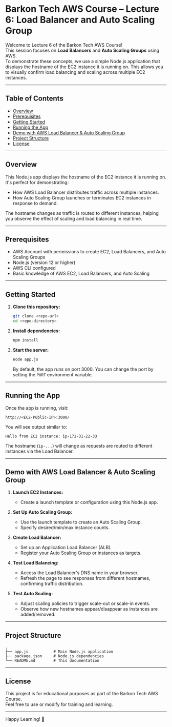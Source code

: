 # Barkon Tech AWS Course – Lecture 6: Load Balancer and Auto Scaling Group

Welcome to Lecture 6 of the Barkon Tech AWS Course!  
This session focuses on **Load Balancers** and **Auto Scaling Groups** using AWS.  
To demonstrate these concepts, we use a simple Node.js application that displays the hostname of the EC2 instance it is running on. This allows you to visually confirm load balancing and scaling across multiple EC2 instances.

---

## Table of Contents

- [Overview](#overview)
- [Prerequisites](#prerequisites)
- [Getting Started](#getting-started)
- [Running the App](#running-the-app)
- [Demo with AWS Load Balancer & Auto Scaling Group](#demo-with-aws-load-balancer--auto-scaling-group)
- [Project Structure](#project-structure)
- [License](#license)

---

## Overview

This Node.js app displays the hostname of the EC2 instance it is running on.  
It's perfect for demonstrating:

- How AWS Load Balancer distributes traffic across multiple instances.
- How Auto Scaling Group launches or terminates EC2 instances in response to demand.

The hostname changes as traffic is routed to different instances, helping you observe the effect of scaling and load balancing in real time.

---

## Prerequisites

- AWS Account with permissions to create EC2, Load Balancers, and Auto Scaling Groups
- Node.js (version 12 or higher)
- AWS CLI configured
- Basic knowledge of AWS EC2, Load Balancers, and Auto Scaling

---

## Getting Started

1. **Clone this repository:**
   ```bash
   git clone <repo-url>
   cd <repo-directory>
   ```

2. **Install dependencies:**
   ```bash
   npm install
   ```

3. **Start the server:**
   ```bash
   node app.js
   ```
   By default, the app runs on port 3000. You can change the port by setting the `PORT` environment variable.

---

## Running the App

Once the app is running, visit:

```
http://<EC2-Public-IP>:3000/
```

You will see output similar to:

```
Hello from EC2 instance: ip-172-31-22-33
```

The hostname (`ip-...`) will change as requests are routed to different instances via the Load Balancer.

---

## Demo with AWS Load Balancer & Auto Scaling Group

1. **Launch EC2 Instances:**
   - Create a launch template or configuration using this Node.js app.

2. **Set Up Auto Scaling Group:**
   - Use the launch template to create an Auto Scaling Group.
   - Specify desired/min/max instance counts.

3. **Create Load Balancer:**
   - Set up an Application Load Balancer (ALB).
   - Register your Auto Scaling Group or instances as targets.

4. **Test Load Balancing:**
   - Access the Load Balancer's DNS name in your browser.
   - Refresh the page to see responses from different hostnames, confirming traffic distribution.

5. **Test Auto Scaling:**
   - Adjust scaling policies to trigger scale-out or scale-in events.
   - Observe how new hostnames appear/disappear as instances are added/removed.

---

## Project Structure

```
.
├── app.js           # Main Node.js application
├── package.json     # Node.js dependencies
└── README.md        # This documentation
```

---

## License

This project is for educational purposes as part of the Barkon Tech AWS Course.  
Feel free to use or modify for training and learning.

---

Happy Learning! 🚀